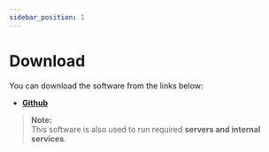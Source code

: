 ```yaml
---
sidebar_position: 1
---
```


# Download

You can download the software from the links below:

- **[Github](https://github.com/edon-mark/site/releases)**

> **Note:**  
> This software is also used to run required **servers and internal services**.
